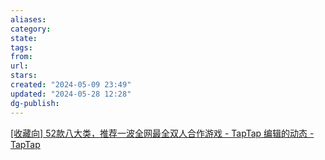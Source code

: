 ```yaml
---
aliases: 
category: 
state: 
tags: 
from: 
url: 
stars: 
created: "2024-05-09 23:49"
updated: "2024-05-28 12:28"
dg-publish: 
---
```

[[收藏向] 52款八大类，推荐一波全网最全双人合作游戏 - TapTap 编辑的动态 - TapTap](https://www.taptap.cn/moment/374240450531298071)

